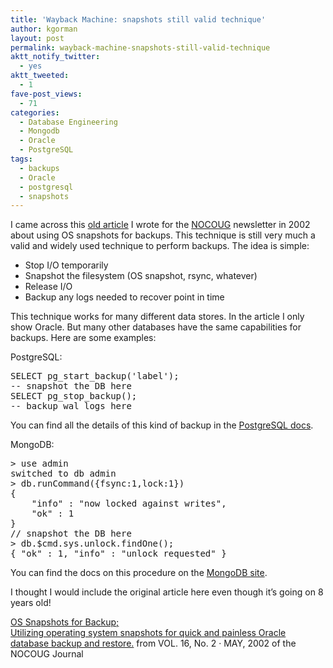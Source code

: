 ```yaml
---
title: 'Wayback Machine: snapshots still valid technique'
author: kgorman
layout: post
permalink: wayback-machine-snapshots-still-valid-technique
aktt_notify_twitter:
  - yes
aktt_tweeted:
  - 1
fave-post_views:
  - 71
categories:
  - Database Engineering
  - Mongodb
  - Oracle
  - PostgreSQL
tags:
  - backups
  - Oracle
  - postgresql
  - snapshots
---
```

I came across this [old article][1] I wrote for the [NOCOUG][2] newsletter in 2002 about using OS snapshots for backups. This technique is still very much a valid and widely used technique to perform backups. The idea is simple:

- Stop I/O temporarily  
- Snapshot the filesystem (OS snapshot, rsync, whatever)  
- Release I/O  
- Backup any logs needed to recover point in time

This technique works for many different data stores. In the article I only show Oracle. But many other databases have the same capabilities for backups. Here are some examples:

PostgreSQL:

<pre lang="sql">SELECT pg_start_backup('label');
-- snapshot the DB here
SELECT pg_stop_backup();
-- backup wal logs here
</pre>

You can find all the details of this kind of backup in the [PostgreSQL docs][3].

MongoDB:

<pre lang="java">> use admin
switched to db admin
> db.runCommand({fsync:1,lock:1})
{
	"info" : "now locked against writes",
	"ok" : 1
}
// snapshot the DB here
> db.$cmd.sys.unlock.findOne();
{ "ok" : 1, "info" : "unlock requested" }
</pre>

You can find the docs on this procedure on the [MongoDB site][4].

I thought I would include the original article here even though it&#8217;s going on 8 years old!

[OS Snapshots for Backup;  
Utilizing operating system snapshots for quick and painless Oracle database backup and restore.][1] from VOL. 16, No. 2 · MAY, 2002 of the NOCOUG Journal

 [1]: http://www.kennygorman.com/2002_os_snapshots_for_backup.pdf
 [2]: http://www.nocoug.org/
 [3]: http://www.postgresql.org/docs/8.1/interactive/backup-online.html
 [4]: http://www.mongodb.org/display/DOCS/Backups
